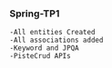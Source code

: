﻿### Spring-TP1 
    -All entities Created
    -All associations added
    -Keyword and JPQA
    -PisteCrud APIs
